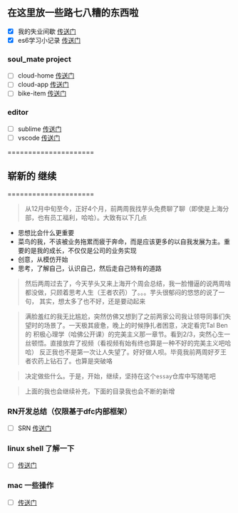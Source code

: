 ## 在这里放一些路七八糟的东西啦


- [x] 我的失业间歇 [传送门](loser33days.md)
- [x] es6学习小记录 [传送门](es6blog.md)

### soul_mate project
 - [ ] cloud-home [传送门](work_soul_mate/cloud_home/index.md)
 - [ ] cloud-app [传送门](work_soul_mate/cloud_app/index.md)
 - [ ] bike-item [传送门](work_soul_mate/bike_item/index.md)

### editor
 - [ ] sublime [传送门](editor/sublime/index.md)
 - [ ] vscode [传送门](editor/vscode/index.md)

=====================
## 崭新的   继续 ##
=====================

> 从12月中旬至今，正好4个月，前两周我找芋头免费聊了聊（即使是上海分部，也有员工福利，哈哈）。大致有以下几点

- 思想比会什么更重要
- 菜鸟的我，不该被业务拖累而疲于奔命，而是应该更多的以自我发展为主。重要的是我的成长，不仅仅是公司的业务实现
- 创意，从模仿开始
- 思考，了解自己，认识自己，然后走自己特有的道路

> 然后两周过去了，今天芋头又来上海开个周会总结，我一脸懵逼的说两周啥都没做，只顾着思考人生（王者农药）了。。。芋头很郁闷的悠悠的说了一句，
> 其实，想太多了也不好，还是要动起来

> 满脸羞红的我无比尴尬，突然仿佛又想到了之前两家公司我让领导同事们失望时的场景了。一天极其疲惫，晚上的时候挣扎者困意，决定看完Tal Ben 的
> 积极心理学（哈佛公开课）的完美主义那一章节。看到2/3，突然心生一丝顿悟。直接放弃了视频（看视频有始有终也算是一种不好的完美主义吧哈哈）
> 反正我也不是第一次让人失望了。好好做人呗。毕竟我前两周好歹王者农药上钻石了。也算是突破咯

> 决定做些什么。于是，开始，继续，坚持在这个`essay`仓库中写随笔吧

> 上面的我也会继续补充，下面的目录我也会不断的新增

### RN开发总结（仅限基于dfc内部框架）
 - [ ] SRN [传送门](srn/index.md)

### linux shell 了解一下
- [ ] [传送门](linux-shell/index.md)

### mac 一些操作
- [ ] [传送门](macOS/index.md)